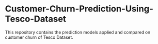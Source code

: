# Customer-Churn-Prediction-Using-Tesco-Dataset
This repository contains the prediction models applied and compared on customer churn of Tesco Dataset.
